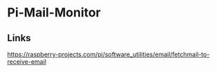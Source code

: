 # Pi-Mail-Monitor

## Links
https://raspberry-projects.com/pi/software_utilities/email/fetchmail-to-receive-email
